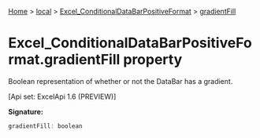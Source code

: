 [Home](./index) &gt; [local](local.md) &gt; [Excel\_ConditionalDataBarPositiveFormat](local.excel_conditionaldatabarpositiveformat.md) &gt; [gradientFill](local.excel_conditionaldatabarpositiveformat.gradientfill.md)

# Excel\_ConditionalDataBarPositiveFormat.gradientFill property

Boolean representation of whether or not the DataBar has a gradient. 

 \[Api set: ExcelApi 1.6 (PREVIEW)\]

**Signature:**
```javascript
gradientFill: boolean
```

